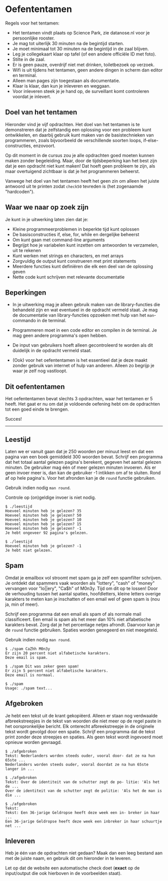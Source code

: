 # Oefententamen

Regels voor het tentamen:

- Het tentamen vindt plaats op Science Park, zie datanose.nl voor je persoonlijke rooster.
- Je mag tot uiterlijk 30 minuten na de begintijd starten.
- Je moet minimaal tot 30 minuten na de begintijd in de zaal blijven.
- Leg je collegekaart klaar op tafel (of een andere officiële ID met foto).
- Stilte in de zaal.
- Er is geen pauze, overdrijf niet met drinken, toiletbezoek op verzoek.
- Wifi is uit tijdens het tentamen, geen andere dingen in scherm dan editor en terminal.
- Alleen man pages zijn toegestaan als documentatie.
- Klaar is klaar, dan kun je inleveren en weggaan.
- Voor inleveren steek je je hand op, de surveillant komt controleren voordat je inlevert.

## Doel van het tentamen

Hieronder vind je vijf opdrachten. Het doel van het tentamen is te demonstreren dat je zelfstandig een oplossing voor een probleem kunt ontwikkelen, en daarbij gebruik kunt maken van de basistechnieken van programmeren, zoals bijvoorbeeld de verschillende soorten loops, if-else-constructies, enzovoort.

Op dit moment in de cursus zou je alle opdrachten goed moeten kunnen maken zonder begeleiding. Maar, door de tijdsbeperking kan het best zijn dat je een opdracht niet kunt maken! Dat hoeft geen probleem te zijn, als maar overtuigend zichtbaar is dat je het programmeren beheerst.

Vanwege het doel van het tentamen heeft het geen zin om alleen het juiste antwoord uit te printen zodat `check50` tevreden is (het zogenaamde "hardcoden").

## Waar we naar op zoek zijn

Je kunt in je uitwerking laten zien dat je:

- Kleine programmeerproblemen in beperkte tijd kunt oplossen
- De basisconstructies if, else, for, while en dergelijke beheerst
- Om kunt gaan met command-line arguments
- Begrijpt hoe je variabelen kunt inzetten om antwoorden te verzamelen, uit te rekenen
- Kunt werken met strings en characters, en met arrays
- Zorgvuldig de output kunt construeren met print statements
- Meerdere functies kunt definiëren die elk een deel van de oplossing geven
- Nette code kunt schrijven met relevante documentatie

## Beperkingen

- In je uitwerking mag je alleen gebruik maken van de library-functies die behandeld zijn en wat eventueel in de opdracht vermeld staat. Je mag de documentatie van library-functies opzoeken met hulp van het `man`-commando in de terminal.

- Programmeren moet in een code editor en compilen in de terminal. Je mag geen andere programma's open hebben.

- De input van gebruikers hoeft alleen gecontroleerd te worden als dit duidelijk in de opdracht vermeld staat.

- (Ook) voor het oefententamen is het essentieel dat je deze maakt zonder gebruik van internet of hulp van anderen. Alleen zo begrijp je waar je zelf nog vastloopt.

## Dit oefententamen

Het oefententamen bevat slechts 3 opdrachten, waar het tentamen er 5 heeft. Het gaat er nu om dat je voldoende oefening hebt om de opdrachten tot een goed einde te brengen.

<!-- Heb je nog tentamen-oefeningen uit de werkgroep die je niet 100% correct of af had, dan kun je deze nog afmaken ter voorbereiding:

- <https://prog1.proglab.nl/tentamen/hoofdletters>
- <https://prog1.proglab.nl/tentamen/driehoek>
- <https://prog1.proglab.nl/tentamen/rechthoeken>
- <https://prog1.proglab.nl/tentamen/regen> -->

Succes!

---

## Leestijd

Laten we er vanuit gaan dat je 250 woorden per minuut leest en dat een pagina van een boek gemiddeld 300 woorden bevat. Schrijf een programma dat het totaal aantal gelezen pagina's berekent, gegeven het aantal gelezen minuten. De gebruiker mag één of meer gelezen minuten invoeren. Als er geen invoer meer is, dan kan de gebruiker -1 intikken om af te sluiten. Rond af op hele pagina's. Voor het afronden kan je de `round` functie gebruiken.

Gebruik indien nodig `man round`.

Controle op (on)geldige invoer is niet nodig.

    $ ./leestijd
    Hoeveel minuten heb je gelezen? 35
    Hoeveel minuten heb je gelezen? 50
    Hoeveel minuten heb je gelezen? 10
    Hoeveel minuten heb je gelezen? 15
    Hoeveel minuten heb je gelezen? -1
    Je hebt ongeveer 92 pagina's gelezen.

    $ ./leestijd
    Hoeveel minuten heb je gelezen? -1
    Je hebt niet gelezen.

## Spam

Omdat je emailbox vol stroomt met spam ga je zelf een spamfilter schrijven. Je ontdekt dat spammers vaak woorden als "lottery", "cash" of "money" vervangen voor "lo\|\|ery", "Ca$h" of M0n3y. Tijd om dit op te lossen! Door de verhouding tussen het aantal spaties, hoofdletters, kleine letters overige karakters te meten kan je inschatten of een email wel of geen spam is (nou ja, min of meer).

Schrijf een programma dat een email als spam of als normale mail classificeert. Een email is spam als het meer dan 10% niet alfabetische karakters bevat. Zorg dat je het percentage netjes afrondt. Daarvoor kan je de `round` functie gebruiken. Spaties worden genegeerd en niet meegeteld.

Gebruik indien nodig `man round`.

    $ ./spam CaZhh M0n3y
    Er zijn 20 percent niet alfabetische karakters.
    Deze email is spam.

    $ ./spam Dit was zeker geen spam!
    Er zijn 5 percent niet alfabetische karakters.
    Deze email is normaal.

    $ ./spam
    Usage: ./spam text...

## Afgebroken

Je hebt een tekst uit de krant gekopiëerd. Alleen er staan nog verdwaalde afbreekstreepjes in de tekst van woorden die niet meer op de regel paste in het oorspronkelijke bericht. Elk onterecht afbreekstreepje in de originele tekst wordt gevolgd door een spatie. Schrijf een programma dat de tekst print zonder deze streepjes en spaties. Als geen tekst wordt ingevoerd moet opnieuw worden gevraagd.

    $ ./afgebroken
    Tekst: Nederlanders worden steeds ouder, vooral door- dat ze na hun 65ste ...
    Nederlanders worden steeds ouder, vooral doordat ze na hun 65ste langer in ...

    $ ./afgebroken
    Tekst: Over de identiteit van de schutter zegt de po- litie: 'Als het de ...
    Over de identiteit van de schutter zegt de politie: 'Als het de man is die ...

    $ ./afgebroken
    Tekst: 
    Tekst: Een 36-jarige Geldropse heeft deze week een in- breker in haar ...
    Een 36-jarige Geldropse heeft deze week een inbreker in haar schuurtje net ...

## Inleveren

Heb je één van de opdrachten niet gedaan? Maak dan een leeg bestand aan met de juiste naam, en gebruik dit om hieronder in te leveren.

Let op dat de website een automatische check doet (**exact** op de input/output die ook hierboven in de voorbeelden staat).
